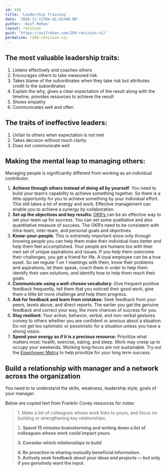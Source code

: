 ```yaml
---
id: 438
title: 'Leadership Training'
date: '2020-11-11T04:42:42+00:00'
author: 'Asif Rehan'
layout: revision
guid: 'https://asifrehan.com/289-revision-v1/'
permalink: /289-revision-v1/
---
```


## The most valuable leadership traits: 

1. Listens effectively and coaches others
2. Encourages others to take measured risk
3. Takes blame of the subordinates when they take risk but attributes credit to the subordinates
4. Explain the why, gives a clear expectation of the result along with the timeline, provides resources to achieve the result
5. Shows empathy
6. Communicates well and often

## The traits of ineffective leaders: 

1. Unfair to others when expectation is not met
2. Takes decision without much clarity
3. Does not communicate well

## Making the mental leap to managing others: 

Managing people is significantly different from working as an individual contributor.

1. **Achieve through others instead of doing all by yourself**. You need to build your team’s capability to achieve something together. So there is a little opportunity for you to achieve something by your individual effort. This still takes a lot of energy and work. Effective management can enable you to achieve a synergy by collaboration.
2. **Set up the objectives and key results:**  [OKR’s ](https://en.wikipedia.org/wiki/OKR)can be an effective way to set your team up for success. You can set some qualitative and also quantitative measure of success. The OKR’s need to be consistent with intra-team, inter-team, and personal goals and objectives.
3. **Know-your-people**: This is extremely important since only through knowing people you can help them make their individual lives better and help them feel accomplished. Your people are humans too with their own set of unique aspirations and issues. If you help them overcome their challenges, you get a friend for life. A loyal employee can be a true asset. So set regular 1 on 1 meetings with them, know their problems and aspirations, let them speak, coach them in order to help them identify their own solutions, and identify how to help them reach their goals.
4. **Communicate using a well-chosen vocabulary**: Give frequent positive feedback frequently, tell them that you noticed their good work, give them a little bit more challenge and help them progress.
5. **Ask for feedback and learn from mistakes:** Seek feedback from your peers, levels above, and direct reports. The earlier you get the genuine feedback and correct your way, the more chances of success for you.
6. **Stay resilient:** Your action, behavior, verbal, and non-verbal gestures convey to others whether you are confident or anxious about a situation. Do not get too optimistic or pessimistic for a situation unless you have a strong vision.
7. **Spend your energy as if it is a precious resource:** Prioritize what matters most: health, exercise, eating, and sleep. Work may creep up to occupy your weekends. Working long-hours are not sustainable. Try out the [Eisenhower Matrix](https://doist.com/blog/eisenhower-matrix/) to help prioritize for your long term success.

## Build a relationship with manager and a network across the organization

 You need to to understand the skills, weakness, leadership style, goals of your manager.

Below are copied text from Franklin Covey resources for notes:

> 1\. Make a list of colleagues whose work links to yours, and focus on building or strengthening key relationships.
> 
> 2\. **Spend 15 minutes brainstorming and writing down a list of colleagues whose work could impact yours.**
> 
> **3. Consider which relationships to build**
> 
> **4. Be proactive in sharing mutually beneficial information.  
> 5\. Actively seek feedback about your ideas and projects — but only if you genuinely want the input.**